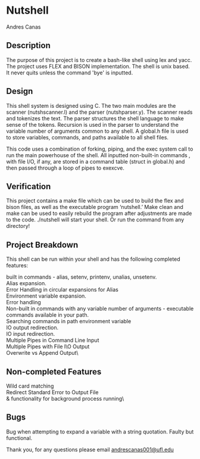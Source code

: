 # Nutshell
Andres Canas

## Description
The purpose of this project is to create a bash-like shell using lex and yacc. The project uses FLEX and BISON implementation. The shell is unix based. It never quits unless the command 'bye' is inputted. 


## Design	
This shell system is designed using C. The two main modules are the scanner (nutshscanner.l) and the parser (nutshparser.y). The scanner reads and tokenizes the text. The parser structures the shell language to make sense of the tokens. Recursion is used in the parser to understand the variable number of arguments common to any shell. A global.h file is used to store variables, commands, and paths available to all shell files.

This code uses a combination of forking, piping, and the exec system call to run the main powerhouse of the shell. All inputted non-built-in commands , with file I/O, if any, are stored in a command table (struct in global.h) and then passed through a loop of pipes to exexcve.


## Verification
This project contains a make file which can be used to build the flex and bison files, as well as the executable program ‘nutshell.’ Make clean and make can be used to easily rebuild the program after adjustments are made to the code. ./nutshell will start your shell. Or run the command from any directory!


## Project Breakdown
This shell can be run within your shell and has the following completed features:
  
built in commands - alias, setenv, printenv, unalias, unsetenv.\
Alias expansion.\
Error Handling in circular expansions for Alias\
Environment variable expansion.\
Error handling\
Non-built in commands with any variable number of arguments - executable commands available in your path.\
Searching commands in path environment variable\
IO output redirection.\
IO input redirection.\
Multiple Pipes in Command Line Input\
Multiple Pipes with File I\O Output\
Overwrite vs Append Output\


## Non-completed Features 
Wild card matching\
Redirect Standard Error to Output File\
& functionality for background process running\

## Bugs
Bug when attempting to expand a variable with a string quotation. Faulty but functional.



Thank you, for any questions please email andrescanas001@ufl.edu

